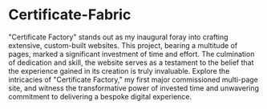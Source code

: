 # Certificate-Fabric
"Certificate Factory" stands out as my inaugural foray into crafting extensive, custom-built websites. 
This project, bearing a multitude of pages, marked a significant investment of time and effort. The culmination of dedication and skill, the website serves as a testament to the belief that the experience gained in its creation is truly invaluable. Explore the intricacies of "Certificate Factory," my first major commissioned multi-page site, and witness the transformative power of invested time and unwavering commitment to delivering a bespoke digital experience.
